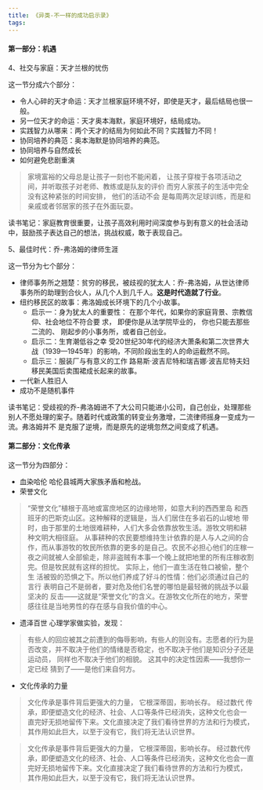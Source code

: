 ```yaml
---
title: 《异类-不一样的成功启示录》
tags:
---
```




#### 第一部分：机遇


4、社交与家庭：天才兰根的忧伤

这一节分成六个部分：
+ 令人心碎的天才命运：天才兰根家庭环境不好，即使是天才，最后结局也很一般。
+ 另一位天才的命运：天才奥本海默，家庭环境好，结局成功。
+ 实践智力从哪来：两个天才的结局为何如此不同？实践智力不同！
+ 协同培养的典范：奥本海默是协同培养的典范。
+ 协同培养与自然成长
+ 如何避免悲剧重演

> 家境富裕的父母总是让孩子一刻也不能闲着， 让孩子穿梭于各项活动之 间，并听取孩子对老师、教练或是队友的评价
> 而穷人家孩子的生活中完全没有这种紧张的时间安排， 他们的活动不会 是每周两次足球训练，而是和亲戚或者邻居家的孩子在外面玩耍。

读书笔记：家庭教育很重要，让孩子高效利用时间深度参与到有意义的社会活动中，鼓励孩子表达自己的想法，挑战权威，敢于表现自己。


5、最佳时代：乔-弗洛姆的律师生涯

这一节分为七个部分：
+ 律师事务所之翘楚：贫穷的移民，被歧视的犹太人：乔-弗洛姆，从世达律师事务所的助理到合伙人，从几个人到几千人。**这是时代造就了行业**。
+ 纽约移民区的故事：弗洛姆成长环境下的几个小故事。
  + 启示一：身为犹太人的重要性：
在那个年代，如果你的家庭背景、宗教信仰、社会地位不符合要 求， 即便你是从法学院毕业的， 你也只能去那些二流的、 刚起步的小事务所，或者自己创业。
  + 启示二：生育潮低谷之幸
受20世纪30年代的经济大萧条和第二次世界大战（1939—1945年）的影响，不同阶段出生的人的命运截然不同。
  + 启示三：服装厂与有意义的工作
路易斯·波吉尼特和瑞吉娜·波吉尼特夫妇移民美国后卖围裙成长起来的故事。
+ 一代新人胜旧人
+ 成功不是随机事件

读书笔记：受歧视的乔-弗洛姆进不了大公司只能进小公司，自己创业，处理那些别人不愿处理的案子。随着时代或政策的转变业务激增，二流律师摇身一变成为一流。弗洛姆并不 是克服了逆境，而是原先的逆境忽然之间变成了机遇。





#### 第二部分：文化传承

这一节分为四部分：
+ 血染哈伦
哈伦县城两大家族矛盾和枪战。
+ 荣誉文化
> “荣誉文化”植根于高地或富庶地区的边缘地带，如意大利的西西里岛 和西班牙的巴斯克山区。这种解释的逻辑是，当人们居住在多岩石的山坡地 带时，由于那里的土地很难耕种，人们大多会依靠放牧生活。游牧文明和耕 种文明大相径庭。 
> 从事耕种的农民要想维持生计依靠的是人与人之间的合 作，而从事游牧的牧民所依靠的更多的是自己。农民不必担心他们的庄稼一 夜之间就被人全部偷走，除非盗贼有本事一个晚上就把地里的所有庄稼收割 完。但是牧民就有这样的担忧。
> 实际上，他们一直生活在牲口被偷，整个生 活被毁的恐惧之下。所以他们养成了好斗的性情：他们必须通过自己的言行 表明自己不是弱者，要对危及他们名誉的哪怕是最轻微的挑战予以最坚决的 反击——这就是“荣誉文化”的含义。在游牧文化所在的地方，荣誉感往往是当地男性的存在感与自我价值的中心。
+ 遗泽百世
心理学家做实验，发现：
>有些人的回应被其之前遭到的侮辱影响，有些人的则没有。志愿者的行为是否改变，并不取决于他们的情绪是否稳定，也不取决于他们是知识分子还是运动员， 同样也不取决于他们的相貌。 这其中的决定性因素——我想你一定已经 猜到了——是他们来自何方。
+ 文化传承的力量
> 文化传承是事件背后更强大的力量， 它根深蒂固，影响长存。 经过数代 传承，即便塑造文化的经济、社会、人口等条件已经消失，这种文化也会一 直完好无损地留传下来。文化直接决定了我们看待世界的方法和行为模式，其作用如此巨大，以至于没有它，我们将无法认识世界。


> 文化传承是事件背后更强大的力量， 它根深蒂固，影响长存。 经过数代传承，即便塑造文化的经济、社会、人口等条件已经消失，这种文化也会一直完好无损地留传下来。文化直接决定了我们看待世界的方法和行为模式， 其作用如此巨大，以至于没有它，我们将无法认识世界。